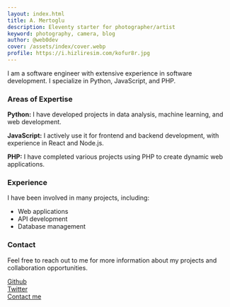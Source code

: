 ```yaml
---
layout: index.html
title: A. Mertoglu
description: Eleventy starter for photographer/artist
keyword: photography, camera, blog
author: @web0dev
cover: /assets/index/cover.webp
profile: https://i.hizliresim.com/kofur8r.jpg
---
```


I am a software engineer with extensive experience in software development. I specialize in Python, JavaScript, and PHP.

### Areas of Expertise
<b>Python:</b> I have developed projects in data analysis, machine learning, and web development.

<b>JavaScript:</b> I actively use it for frontend and backend development, with experience in React and Node.js.

<b>PHP:</b> I have completed various projects using PHP to create dynamic web applications.

### Experience
I have been involved in many projects, including:

+ Web applications
+ API development
+ Database management

### Contact
Feel free to reach out to me for more information about my projects and collaboration opportunities.

<a target='_blank' href='https://github.com/web0dev'>Github</a>
<br/>
<a target='_blank' href='https://twitter.com/web0dev'>Twitter</a>
<br/>
<a target='_blank' href='mailto:abdullah.mertoglu1619@gmail.com'>Contact me</a>
